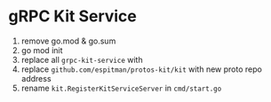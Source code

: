 # gRPC Kit Service

1. remove go.mod & go.sum
2. go mod init <service name>
3. replace all ```grpc-kit-service``` with <service name>
4. replace ```github.com/espitman/protos-kit/kit``` with new proto repo address
5. rename ```kit.RegisterKitServiceServer``` in ```cmd/start.go```
